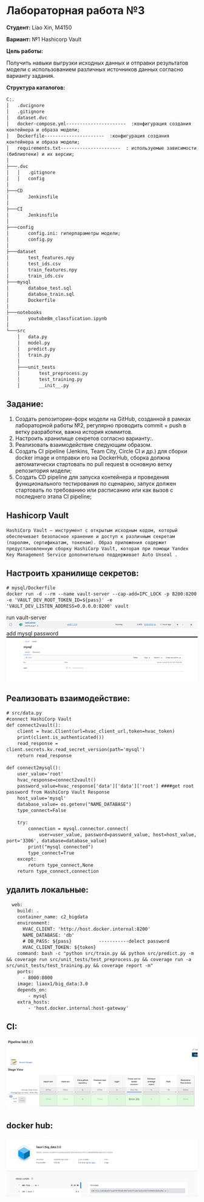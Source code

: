 # Лабораторная работа  №3
**Студент:** Liao Xin, M4150

**Вариант:** №1	Hashicorp Vault

**Цель работы:**

Получить навыки выгрузки исходных данных и отправки результатов модели с использованием различных источников данных согласно варианту задания.


**Структура каталогов:**
```
C:.
│   .dvcignore
│   .gitignore
│   dataset.dvc
│   docker-compose.yml----------------------  :конфигурация создания контейнера и образа модели;
│   Dockerfile----------------------  :конфигурация создания контейнера и образа модели;
│   requirements.txt----------------------  : используемые зависимости (библиотеки) и их версии;
│
├───.dvc
│   │   .gitignore
│   │   config
│
├───CD
│       Jenkinsfile
│
├───CI
│       Jenkinsfile
│
├───config
│       config.ini: гиперпараметры модели;
│       config.py
│
├───dataset
│       test_features.npy
│       test_ids.csv
│       train_features.npy
│       train_ids.csv
├───mysql
│       databse_test.sql
│       databse_train.sql
│       Dockerfile
│
├───notebooks
│       youtube8m_classfication.ipynb
│
└───src
    │   data.py
    │   model.py
    │   predict.py
    │   train.py
    │
    ├───unit_tests
    │       test_preprocess.py
    │       test_training.py
    │       __init__.py

```

## Задание:

1. Создать репозитории-форк модели на GitHub, созданной в рамках лабораторной работы №2, регулярно проводить commit + push в ветку разработки, важна история коммитов.
2. Настроить хранилище секретов согласно варианту:.
3. Реализовать взаимодействие следующим образом.
4. Создать CI pipeline (Jenkins, Team City, Circle CI и др.) для сборки docker image и отправки его на DockerHub,   сборка должна автоматически стартовать по pull request в основную ветку репозитория модели;
5. Создать CD pipeline для запуска контейнера и проведения функционального тестирования по сценарию, запуск должен стартовать по требованию или расписанию или как вызов с последнего этапа CI pipeline;

## Hashicorp Vault
    HashiCorp Vault — инструмент с открытым исходным кодом, который обеспечивает безопасное хранение и доступ к различным секретам (паролям, сертификатам, токенам). Образ приложения содержит предустановленную сборку HashiCorp Vault, которая при помощи Yandex Key Management Service дополнительно поддерживает Auto Unseal .

## Настроить хранилище секретов:

```
# mysql/Dockerfile
docker run -d --rm --name vault-server --cap-add=IPC_LOCK -p 8200:8200 -e 'VAULT_DEV_ROOT_TOKEN_ID=${pass}' -e 'VAULT_DEV_LISTEN_ADDRESS=0.0.0.0:8200' vault
```
run vault-server
![containers](https://github.com/liaoxin-a/big_data_lab3/blob/main/imgs/containers.PNG)
add mysql password
![valus](https://github.com/liaoxin-a/big_data_lab3/blob/main/imgs/valus.PNG)

## Реализовать взаимодействие: 
```
# src/data.py
#connect HashiCorp Vault
def connect2vault():
    client = hvac.Client(url=hvac_client_url,token=hvac_token)
    print(client.is_authenticated())
    read_response = client.secrets.kv.read_secret_version(path='mysql')
    return read_response

def connect2mysql():
    user_value='root'
    hvac_response=connect2vault()
    password_value=hvac_response['data']['data']['root'] ####get root password from HashiCorp Vault Response
    host_value='mysql'
    database_value= os.getenv("NAME_DATABASE")
    type_connect=False

    try:
        connection = mysql.connector.connect(
            user=user_value, password=password_value, host=host_value, port='3306', database=database_value)
        print("mysql connected")
        type_connect=True
    except:
        return type_connect,None
    return type_connect,connection

```
   
## удалить локальные:
```
  web:
    build: .
    container_name: c2_bigdata
    environment:
      HVAC_CLIENT: 'http://host.docker.internal:8200'
      NAME_DATABASE: 'db'
      # DB_PASS: ${pass}          -----------delect password
      HVAC_CLIENT_TOKEN: ${token}
    command: bash -c "python src/train.py && python src/predict.py -m && coverage run src/unit_tests/test_preprocess.py && coverage run -a src/unit_tests/test_training.py && coverage report -m"
    ports:
      - 8000:8000
    image: liaox1/big_data:3.0
    depends_on:
        - mysql
    extra_hosts:
        - 'host.docker.internal:host-gateway'
```


## CI:
![CI](https://github.com/liaoxin-a/big_data_lab3/blob/main/imgs/CI.PNG)


## docker hub:
![hub](https://github.com/liaoxin-a/big_data_lab3/blob/main/imgs/docker%20hub.PNG)

